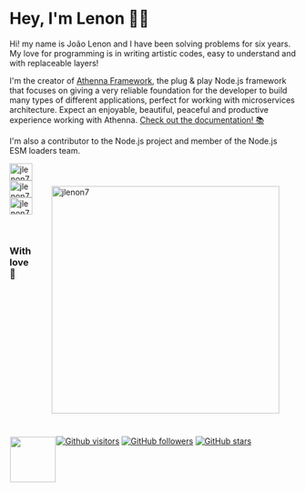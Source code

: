 # Hey, I'm Lenon 👨‍🎨

Hi! my name is João Lenon and I have been solving problems for six years. 
My love for programming is in writing artistic codes, easy to understand and 
with replaceable layers! 

I'm the creator of [Athenna Framework](https://athenna.io/docs/introduction/welcome), 
the plug & play Node.js framework that focuses on giving a very reliable foundation 
for the developer to build many types of different applications, perfect for working 
with microservices architecture. Expect an enjoyable, beautiful, peaceful and productive 
experience working with Athenna. [Check out the documentation! 📚](https://athenna.io/docs/introduction/welcome)

I'm also a contributor to the Node.js project and member of the Node.js ESM loaders team.

<img src="https://github-readme-stats.vercel.app/api?username=jlenon7&show_icons=true&theme=dracula&locale=en" alt="jlenon7" width="400px" align="right" hspace="30px" vspace="40px"/>

<p>
  <a href="https://www.instagram.com/lenonsec/" target="_blank">
    <img align="center" src="./.github/icons/instagram.svg" alt="jlenon7" height="30" width="40"/>
  </a>

  <a href="https://www.linkedin.com/in/jo%C3%A3o-lenon-873480194/" target="_blank">
    <img align="center" src="./.github/icons/linkedin.svg" alt="jlenon7" height="30" width="40"/>
  </a>

  <a href="mailto:lenonSec7@gmail.com" target="_blank">
    <img align="center" src="./.github/icons/gmail.svg" alt="jlenon7" height="30" width="40"/>
  </a>
</p>

<br/>

<img src="./.github/mario.png" width="80px" align="left" hspace="1px" vspace="1px"/>

<h3>With love 💜</h3>

[![Github visitors](https://visitor-badge.glitch.me/badge?page_id=jlenon7.visitor-badge)](https://github.com/jlenon7)
[![GitHub followers](https://img.shields.io/github/followers/jlenon7.svg?style=social&label=Follow&maxAge=2592000)](https://github.com/jlenon7?tab=followers)
[![GitHub stars](https://img.shields.io/github/stars/jlenon7/jlenon7.svg?style=social&label=Star&maxAge=2592000)](https://github.com/jlenon7/jlenon7/stargazers/)
